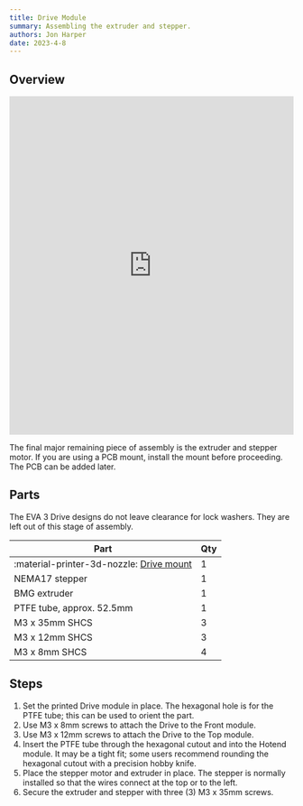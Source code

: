 ```yaml
---
title: Drive Module
summary: Assembling the extruder and stepper.
authors: Jon Harper
date: 2023-4-8
---
```



## Overview

<iframe src="https://jon-harper.github.io/E34M1/assets/vid/drive.mp4" frameborder="0" width="100%" height="600px" allowfullscreen></iframe>

The final major remaining piece of assembly is the extruder and stepper motor. If you are using a PCB mount, install the mount before proceeding. The PCB can be added later.

## Parts

The EVA 3 Drive designs do not leave clearance for lock washers. They are left out of this stage of assembly.

| Part | Qty |
|---|---|
| :material-printer-3d-nozzle: [Drive mount](../compat/drives.md) | 1 |
| NEMA17 stepper | 1 |
| BMG extruder   | 1 |
| PTFE tube, approx. 52.5mm | 1 |
| M3 x 35mm SHCS | 3 |
| M3 x 12mm SHCS | 3 |
| M3 x 8mm SHCS  | 4 |

## Steps

1. Set the printed Drive module in place. The hexagonal hole is for the PTFE tube; this can be used to orient the part.
2. Use M3 x 8mm screws to attach the Drive to the Front module.
3. Use M3 x 12mm screws to attach the Drive to the Top module.
4. Insert the PTFE tube through the hexagonal cutout and into the Hotend module. It may be a tight fit; some users recommend rounding the hexagonal cutout with a precision hobby knife.
5. Place the stepper motor and extruder in place. The stepper is normally installed so that the wires connect at the top or to the left.
6. Secure the extruder and stepper with three (3) M3 x 35mm screws.